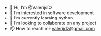 - 👋 Hi, I’m @ValerijsDz
- 👀 I’m interested in software development
- 🌱 I’m currently learning python
- 💞️ I’m looking to collaborate on any project
- 📫 How to reach me valerijdz@gmail.com

<!---
ValerijsDz/ValerijsDz is a ✨ special ✨ repository because its `README.md` (this file) appears on your GitHub profile.
You can click the Preview link to take a look at your changes.
--->
